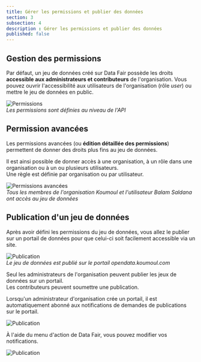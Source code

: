 ```yaml
---
title: Gérer les permissions et publier des données
section: 3
subsection: 4
description : Gérer les permissions et publier des données
published: false
---
```


## Gestion des permissions

Par défaut, un jeu de données créé sur Data&nbsp;Fair possède les droits **accessible aux administrateurs et contributeurs** de l'organisation. Vous pouvez ouvrir l'accessibilité aux utilisateurs de l'organisation (rôle *user*) ou mettre le jeu de données en public.

![Permissions](./images/lessons/admin-04-permissions-1.jpg)  
*Les permissions sont définies au niveau de l'API*

## Permission avancées

Les permissions avancées (ou **édition détaillée des permissions**) permettent de donner des droits plus fins au jeu de données.  

Il est ainsi possible de donner accès à une organisation, à un rôle dans une organisation ou à un ou plusieurs utilisateurs.  
Une règle est définie par organisation ou par utilisateur.

![Permissions avancées](./images/lessons/admin-04-permissions-2.jpg)  
*Tous les membres de l'organisation Koumoul et l'utilisateur Balam Saldana ont accès au jeu de données*

## Publication d'un jeu de données

Après avoir défini les permissions du jeu de données, vous allez le publier sur un portail de données pour que celui-ci soit facilement accessible via un site.

![Publication](./images/lessons/admin-04-publication.jpg)  
*Le jeu de données est publié sur le portail opendata.koumoul.com*

Seul les administrateurs de l'organisation peuvent publier les jeux de données sur un portail.  
Les contributeurs peuvent soumettre une publication.

Lorsqu'un administrateur d'organisation crée un portail, il est automatiquement abonné aux notifications de demandes de publications sur le portail.

![Publication](./images/lessons/admin-04-notification-1.jpg)

À l'aide du menu d'action de Data&nbsp;Fair, vous pouvez modifier vos notifications.

![Publication](./images/lessons/admin-04-notification-2.jpg)
